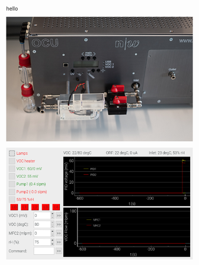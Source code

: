 hello

![OCU image](OCU-QuickStart-0236-screen.jpg)

![screenshot](2021-09-17-130618_800x480_scrot.png)
